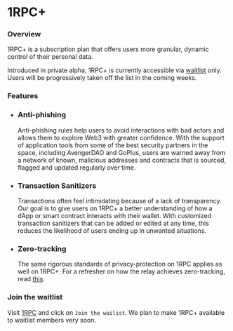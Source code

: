 # 1RPC+

### Overview

1RPC+ is a subscription plan that offers users more granular, dynamic control of their personal data. 

Introduced in private alpha, 1RPC+ is currently accessible via [waitlist](https://automatanetwork.typeform.com/to/rcjiWMwO) only. Users will be progressively taken off the list in the coming weeks. 

### Features

- ### Anti-phishing

    Anti-phishing rules help users to avoid interactions with bad actors and allows them to explore Web3 with greater confidence. With the support of application tools from some of the best security partners in the space, including AvengerDAO and GoPlus, users are warned away from a network of known, malicious addresses and contracts that is sourced, flagged and updated regularly over time. 

- ### Transaction Sanitizers 

     Transactions often feel intimidating because of a lack of transparency. Our goal is to give users on 1RPC+ a better understanding of how a dApp or smart contract interacts with their wallet. With customized transaction sanitizers that can be added or edited at any time, this reduces the likelihood of users ending up in unwanted situations. 

- ### Zero-tracking 

     The same rigorous standards of privacy-protection on 1RPC applies as well on 1RPC+. For a refresher on how the relay achieves zero-tracking, read [this](./design.md). 

### Join the waitlist 

Visit [1RPC](https://www.1rpc.io/) and click on `Join the wailist`. We plan to make 1RPC+ available to waitlist members very soon. 
